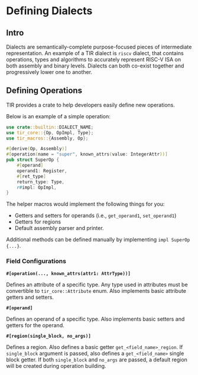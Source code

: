 # Defining Dialects

## Intro

Dialects are semantically-complete purpose-focused pieces of intermediate
representation. An example of a TIR dialect is `riscv` dialect, that contains
operations, types and algorithms to accurately represent RISC-V ISA on both
assembly and binary levels. Dialects can both co-exist together and progressively
lower one to another.

## Defining Operations

TIR provides a crate to help developers easily define new operations.

Below is an example of a simple operation:

```rust
use crate::builtin::DIALECT_NAME;
use tir_core::{Op, OpImpl, Type};
use tir_macros::{Assembly, Op};

#[derive(Op, Assembly)]
#[operation(name = "super", known_attrs(value: IntegerAttr))]
pub struct SuperOp {
    #[operand]
    operand1: Register,
    #[ret_type]
    return_type: Type,
    r#impl: OpImpl,
}

```

The helper macros would implement the following things for you:

- Getters and setters for operands (i.e., `get_operand1`, `set_operand1`)
- Getters for regions
- Default assembly parser and printer.

Additional methods can be defined manually by implementing `impl SuperOp {...}`.

### Field Configurations

**`#[operation(..., known_attrs(attr1: AttrType))]`**

Defines an attribute of a specific type. Any type used in attributes must be convertible
to `tir_core::Attribute` enum. Also implements basic attribute getters and setters.

**`#[operand]`**

Defines an operand of a specific type. Also implements basic setters and getters
for the operand.

**`#[region(single_block, no_args)]`**

Defines a region. Also defines a basic getter `get_<field_name>_region`. If
`single_block` argument is passed, also defines a `get_<field_name>` single block
getter. If both `single_block` and `no_args` are passed, a default region will be
created during operation building.
